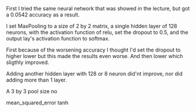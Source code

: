 
First I tried the same neural network that was showed in the lecture,
but got a 0.0542 accuracy as a result.

I set MaxPooling to a size of 2 by 2 matrix, 
a single hidden layer of 128 neurons, with the activation function of relu, 
set the dropout to 0.5,
and the output lay's activation function to softmax.

First because of the worsening accuracy 
I thought I'd set the dropout to higher  lower but this made the results even worse.
And then lower which sligthly improved.

Adding another hidden layer with 128 or 8 neuron did'nt improve, 
nor did adding more than 1 layer. 

A 3 by 3 pool size no

mean_squared_error
 tanh

